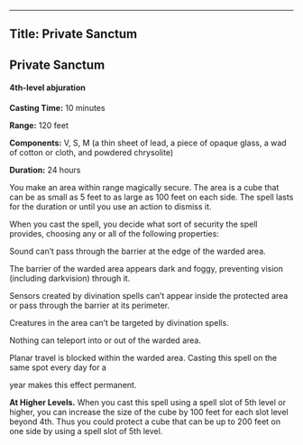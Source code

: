 -------------------------
Title: Private Sanctum
-------------------------

## Private Sanctum

#### 4th-level abjuration


**Casting Time:** 10 minutes

**Range:** 120 feet

**Components:** V, S, M (a thin sheet of lead, a piece of
opaque glass, a wad of cotton or cloth, and powdered chrysolite)

**Duration:** 24 hours


You make an area within range magically secure. The area is a cube that
can be as small as 5 feet to as large as 100 feet on each side. The
spell lasts for the duration or until you use an action to dismiss it.

When you cast the spell, you decide what sort of security the spell
provides, choosing any or all of the following properties:


Sound can’t pass through the barrier at the edge of the warded area.


The barrier of the warded area appears dark and foggy, preventing vision
(including darkvision) through it.

Sensors created by divination spells can’t appear inside the protected
area or pass through the barrier at its perimeter.

Creatures in the area can’t be targeted by divination spells.

Nothing can teleport into or out of the warded area.

Planar travel is blocked within the warded area. Casting this spell on
the same spot every day for a

year makes this effect permanent.

**At Higher Levels.** When you cast this spell using a spell
slot of 5th level or higher, you can increase the size of the cube by
100 feet for each slot level beyond 4th. Thus you could protect a cube
that can be up to 200 feet on one side by using a spell slot of 5th
level.


